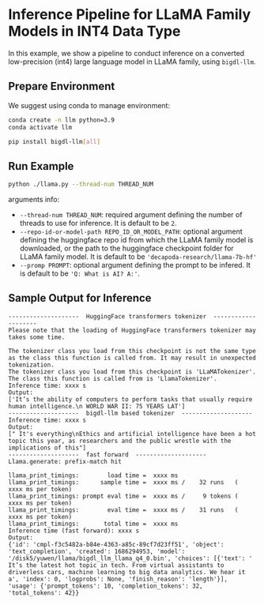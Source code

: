 # Inference Pipeline for LLaMA Family Models in INT4 Data Type

In this example, we show a pipeline to conduct inference on a converted low-precision (int4) large language model in LLaMA family, using `bigdl-llm`.

## Prepare Environment
We suggest using conda to manage environment:
```bash
conda create -n llm python=3.9
conda activate llm

pip install bigdl-llm[all]
```

## Run Example
```bash
python ./llama.py --thread-num THREAD_NUM
```
arguments info:
- `--thread-num THREAD_NUM`: required argument defining the number of threads to use for inference. It is default to be `2`.
- `--repo-id-or-model-path REPO_ID_OR_MODEL_PATH`: optional argument defining the huggingface repo id from which the LLaMA family model is downloaded, or the path to the huggingface checkpoint folder for LLaMA family model. It is default to be `'decapoda-research/llama-7b-hf'`
- `--promp PROMPT`: optional argument defining the prompt to be infered. It is default to be `'Q: What is AI? A:'`.

## Sample Output for Inference
```log
--------------------  HuggingFace transformers tokenizer  --------------------
Please note that the loading of HuggingFace transformers tokenizer may takes some time.

The tokenizer class you load from this checkpoint is not the same type as the class this function is called from. It may result in unexpected tokenization. 
The tokenizer class you load from this checkpoint is 'LLaMATokenizer'. 
The class this function is called from is 'LlamaTokenizer'.
Inference time: xxxx s
Output:
['It’s the ability of computers to perform tasks that usually require human intelligence.\n WORLD WAR II: 75 YEARS LAT']
--------------------  bigdl-llm based tokenizer  --------------------
Inference time: xxxx s
Output:
[" It's everything\nEthics and artificial intelligence have been a hot topic this year, as researchers and the public wrestle with the implications of this"]
--------------------  fast forward  --------------------
Llama.generate: prefix-match hit

llama_print_timings:        load time =  xxxx ms
llama_print_timings:      sample time =  xxxx ms /    32 runs   (   xxxx ms per token)
llama_print_timings: prompt eval time =  xxxx ms /     9 tokens (   xxxx ms per token)
llama_print_timings:        eval time =  xxxx ms /    31 runs   (   xxxx ms per token)
llama_print_timings:       total time =  xxxx ms
Inference time (fast forward): xxxx s
Output:
{'id': 'cmpl-f3c5482a-b84e-4363-a85c-89cf7d23ff51', 'object': 'text_completion', 'created': 1686294953, 'model': '/disk5/yuwen/llama/bigdl_llm_llama_q4_0.bin', 'choices': [{'text': ' It’s the latest hot topic in tech. From virtual assistants to driverless cars, machine learning to big data analytics. We hear it a', 'index': 0, 'logprobs': None, 'finish_reason': 'length'}], 'usage': {'prompt_tokens': 10, 'completion_tokens': 32, 'total_tokens': 42}}
```